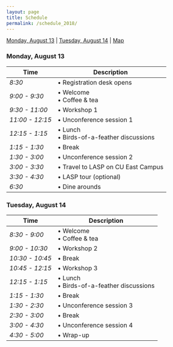 ```yaml
---
layout: page
title: Schedule
permalink: /schedule_2018/
---
```


[Monday, August 13](#monday-august-13) | [Tuesday, August 14](#tuesday-august-14) | [Map](/registration_2018/)

### Monday, August 13

Time            | Description
--------------- | ---------------------------
*8:30*          | • Registration desk opens
*9:00 - 9:30*   | • Welcome <br> • Coffee & tea
*9:30 - 11:00*  | • Workshop 1
*11:00 - 12:15* | • Unconference session 1
*12:15 - 1:15*  | • Lunch <br> • Birds-of-a-feather discussions
*1:15 - 1:30*   | • Break
*1:30 - 3:00*   | • Unconference session 2
*3:00 - 3:30*   | • Travel to LASP on CU East Campus
*3:30 - 4:30*   | • LASP tour (optional)
*6:30*          | • Dine arounds


### Tuesday, August 14

Time            | Description
--------------- | ---------------------------
*8:30 - 9:00*   | • Welcome <br> • Coffee & tea
*9:00 - 10:30*  | • Workshop 2
*10:30 - 10:45* | • Break
*10:45 - 12:15* | • Workshop 3
*12:15 - 1:15*  | • Lunch <br> • Birds-of-a-feather discussions
*1:15 - 1:30*   | • Break
*1:30 - 2:30*   | • Unconference session 3
*2:30 - 3:00*   | • Break
*3:00 - 4:30*   | • Unconference session 4
*4:30 - 5:00*   | • Wrap-up
